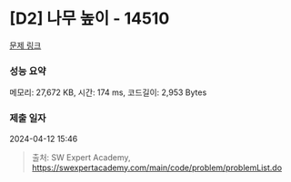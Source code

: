 # [D2] 나무 높이 - 14510 

[문제 링크](https://swexpertacademy.com/main/code/problem/problemDetail.do?contestProbId=AYFofW8qpXYDFAR4) 

### 성능 요약

메모리: 27,672 KB, 시간: 174 ms, 코드길이: 2,953 Bytes

### 제출 일자

2024-04-12 15:46



> 출처: SW Expert Academy, https://swexpertacademy.com/main/code/problem/problemList.do